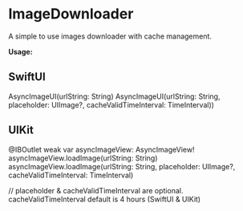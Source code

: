 # ImageDownloader
A simple to use images downloader with cache management.

**Usage:**

SwiftUI
-------
AsyncImageUI(urlString: String)
AsyncImageUI(urlString: String, placeholder: UIImage?, cacheValidTimeInterval: TimeInterval))

UIKit
-----
@IBOutlet weak var asyncImageView: AsyncImageView!
asyncImageView.loadImage(urlString: String)
asyncImageView.loadImage(urlString: String, placeholder: UIImage?, cacheValidTimeInterval: TimeInterval)

// placeholder & cacheValidTimeInterval are optional. cacheValidTimeInterval default is 4 hours (SwiftUI & UIKit)
